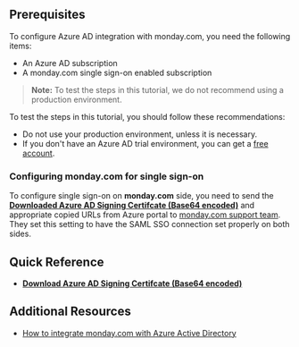 ## Prerequisites

To configure Azure AD integration with monday.com, you need the following items:

- An Azure AD subscription
- A monday.com single sign-on enabled subscription

> **Note:**
> To test the steps in this tutorial, we do not recommend using a production environment.

To test the steps in this tutorial, you should follow these recommendations:

- Do not use your production environment, unless it is necessary.
- If you don't have an Azure AD trial environment, you can get a [free account](https://azure.microsoft.com/free/).

### Configuring monday.com for single sign-on

To configure single sign-on on **monday.com** side, you need to send the **[Downloaded Azure AD Signing Certifcate (Base64 encoded)](%metadata:certificateDownloadBase64Url%)** and appropriate copied URLs from Azure portal to [monday.com support team](mailto:support@monday.com). They set this setting to have the SAML SSO connection set properly on both sides.

## Quick Reference

* **[Download Azure AD Signing Certifcate (Base64 encoded)](%metadata:certificateDownloadBase64Url%)**

## Additional Resources

* [How to integrate monday.com with Azure Active Directory](https://docs.microsoft.com/azure/active-directory/saas-apps/mondaycom-tutorial)
